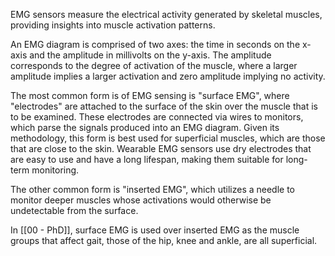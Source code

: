 
EMG sensors measure the electrical activity generated by skeletal muscles, providing insights into muscle activation patterns. 

An EMG diagram is comprised of two axes: the time in seconds on the x-axis and the amplitude in millivolts on the y-axis. The amplitude corresponds to the degree of activation of the muscle, where a larger amplitude implies a larger activation and zero amplitude implying no activity.

The most common form is of EMG sensing is "surface EMG", where "electrodes" are attached to the surface of the skin over the muscle that is to be examined. These electrodes are connected via wires to monitors, which parse the signals produced into an EMG diagram. Given its methodology, this form is best used for superficial muscles, which are those that are close to the skin. Wearable EMG sensors use dry electrodes that are easy to use and have a long lifespan, making them suitable for long-term monitoring.

The other common form is "inserted EMG", which utilizes a needle to monitor deeper muscles whose activations would otherwise be undetectable from the surface.

In [[00 - PhD]], surface EMG is used over inserted EMG as the muscle groups that affect gait, those of the hip, knee and ankle, are all superficial.